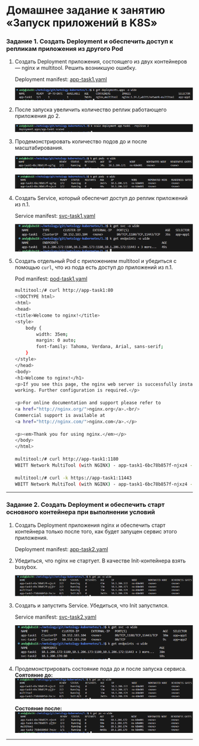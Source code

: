 # Домашнее задание к занятию «Запуск приложений в K8S»

### Задание 1. Создать Deployment и обеспечить доступ к репликам приложения из другого Pod

1. Создать Deployment приложения, состоящего из двух контейнеров — nginx и multitool. Решить возникшую ошибку.  
    
    Deployment manifest: [app-task1.yaml](/1.3/app-task1.yaml)  
    
    ![](/1.3/images/01-01_k_get_deployment.png)  

2. После запуска увеличить количество реплик работающего приложения до 2.  
    
    ![](/1.3/images/01-02_k_scale_to_2.png)


3. Продемонстрировать количество подов до и после масштабирования.  

    ![](/1.3/images/01-03_k_get_pods01.png)  

    ![](/1.3/images/01-03_k_get_pods02.png)  

4. Создать Service, который обеспечит доступ до реплик приложений из п.1.  

    Service manifest: [svc-task1.yaml](/1.3/svc-task1.yaml)  

    ![](/1.3/images/01-04_k_get_svc.png)  

5. Создать отдельный Pod с приложением multitool и убедиться с помощью `curl`, что из пода есть доступ до приложений из п.1.  

    Pod manifest: [pod-task1.yaml](/1.3/pod-task1.yaml)  

    ```bash
    multitool:/# curl http://app-task1:80
    <!DOCTYPE html>
    <html>
    <head>
    <title>Welcome to nginx!</title>
    <style>
        body {
            width: 35em;
            margin: 0 auto;
            font-family: Tahoma, Verdana, Arial, sans-serif;
        }
    </style>
    </head>
    <body>
    <h1>Welcome to nginx!</h1>
    <p>If you see this page, the nginx web server is successfully installed and
    working. Further configuration is required.</p>

    <p>For online documentation and support please refer to
    <a href="http://nginx.org/">nginx.org</a>.<br/>
    Commercial support is available at
    <a href="http://nginx.com/">nginx.com</a>.</p>

    <p><em>Thank you for using nginx.</em></p>
    </body>
    </html>

    multitool:/# curl http://app-task1:1180
    WBITT Network MultiTool (with NGINX) - app-task1-6bc78b857f-njxz4 - 10.1.206.172 - HTTP: 1180 , HTTPS: 11443 . (Formerly praqma/network-multitool)

    multitool:/# curl -k https://app-task1:11443
    WBITT Network MultiTool (with NGINX) - app-task1-6bc78b857f-njxz4 - 10.1.206.172 - HTTP: 1180 , HTTPS: 11443 . (Formerly praqma/network-multitool)
    ```

------

### Задание 2. Создать Deployment и обеспечить старт основного контейнера при выполнении условий

1. Создать Deployment приложения nginx и обеспечить старт контейнера только после того, как будет запущен сервис этого приложения.  

    Deployment manifest: [app-task2.yaml](/1.3/app-task2.yaml)

2. Убедиться, что nginx не стартует. В качестве Init-контейнера взять busybox.  

    ![](/1.3/images/02-02_k_get_pods.png)  

3. Создать и запустить Service. Убедиться, что Init запустился.  

    Service manifest: [svc-task2.yaml](/1.3/svc-task2.yaml)  

    ![](/1.3/images/02-03_k_get_svc.png)  

4. Продемонстрировать состояние пода до и после запуска сервиса.  
    **Соятояние до:**  
    ![](/1.3/images/02-02_k_get_pods.png)  

    **Состояние после:**  
    ![](/1.3/images/02-03_k_get_pods.png)  

------